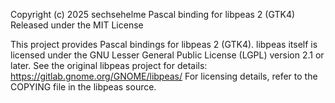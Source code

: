 Copyright (c) 2025 sechsehelme
Pascal binding for libpeas 2 (GTK4)
Released under the MIT License

This project provides Pascal bindings for libpeas 2 (GTK4).
libpeas itself is licensed under the GNU Lesser General Public License (LGPL) version 2.1 or later.
See the original libpeas project for details: https://gitlab.gnome.org/GNOME/libpeas/
For licensing details, refer to the COPYING file in the libpeas source.

